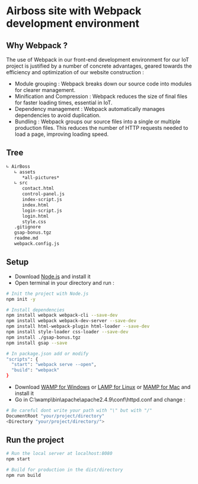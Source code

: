 # Airboss site with Webpack development environment

## Why Webpack ?
The use of Webpack in our front-end development environment for our IoT project is justified by a number of concrete advantages, geared towards the efficiency and optimization of our website construction :
   - Module grouping : Webpack breaks down our source code into modules for clearer management.
   - Minification and Compression : Webpack reduces the size of final files for faster loading times, essential in IoT.
   - Dependency management : Webpack automatically manages dependencies to avoid duplication.
   - Bundling : Webpack groups our source files into a single or multiple production files. This reduces the number of HTTP requests needed to load a page, improving loading speed.

## Tree
``` bash
∟ AirBoss
   ∟ assets
      *all-pictures*
   ∟ src
      contact.html
      control-panel.js
      index-script.js
      index.html
      login-script.js
      login.html
      style.css
   .gitignore
   gsap-bonus.tgz
   readme.md
   webpack.config.js
```

## Setup
- Download [Node.js](https://nodejs.org/en/download/) and install it
- Open terminal in your directory and run :
``` bash
# Init the project with Node.js
npm init -y

# Install dependencies
npm install webpack webpack-cli --save-dev
npm install webpack webpack-dev-server --save-dev
npm install html-webpack-plugin html-loader --save-dev
npm install style-loader css-loader --save-dev
npm install ./gsap-bonus.tgz
npm install gsap --save

# In package.json add or modify
"scripts": {
  "start": "webpack serve --open",
  "build": "webpack"
}
```

- Download [WAMP for Windows](https://www.wampserver.com/) or [LAMP for Linux](https://doc.ubuntu-fr.org/lamp) or [MAMP for Mac](https://www.mamp.info/en/mac/) and install it
- Go in C:\wamp\bin\apache\apache2.4.9\conf\httpd.conf and change :
``` bash
# Be careful dont write your path with "\" but with "/"
DocumentRoot "your/project/directory"
<Directory "your/project/directory/">
```

## Run the project
``` bash
# Run the local server at localhost:8080
npm start

# Build for production in the dist/directory
npm run build
```